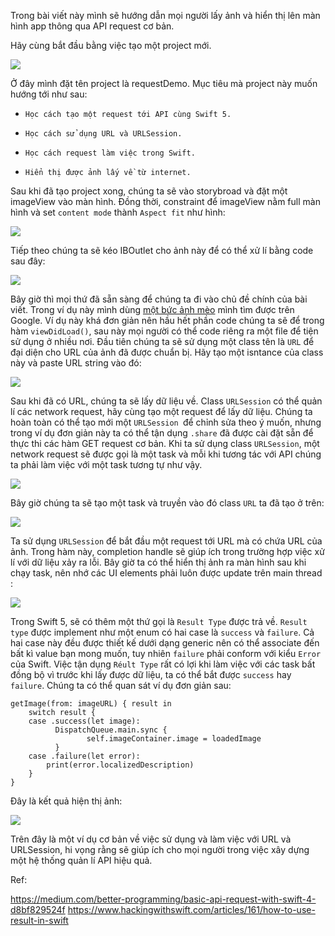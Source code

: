 Trong bài viết này mình sẽ hướng dẫn mọi người lấy ảnh và hiển thị lên màn hình app thông qua API request cơ bản.

Hãy cùng bắt đầu bằng việc tạo một project mới.

![](https://images.viblo.asia/634ce84b-3b1c-412f-a30d-62f16172f815.png)

Ở đây mình đặt tên project là requestDemo. Mục tiêu mà project này muốn hướng tới như sau:
*     Học cách tạo một request tới API cùng Swift 5.
*     Học cách sử dụng URL và URLSession.
*     Học cách request làm việc trong Swift.
*     Hiển thị được ảnh lấy về từ internet.

Sau khi đã tạo project xong, chúng ta sẽ vào storybroad và đặt một imageView vào màn hình. Đồng thời, constraint để imageView nằm full màn hình và set `content mode` thành `Aspect fit` như hình:

![](https://images.viblo.asia/b5019979-68bd-4dae-9125-30b2278cd7f5.png)

Tiếp theo chúng ta sẽ kéo IBOutlet cho ảnh này để có thể xử lí bằng code sau đây:

![](https://images.viblo.asia/d66da34d-5d6e-4203-9fea-437bc75d6fff.png)

Bây giờ thì mọi thứ đã sẵn sàng để chúng ta đi vào chủ đề chính của bài viết. Trong ví dụ này mình dùng [một bức ảnh mèo](https://s3-eu-west-1.amazonaws.com/assets.barcroft.tv/47118fd9-460e-45d5-8c15-29460e65cd95.jpg) mình tìm được trên Google.
Ví dụ này khá đơn giản nên hầu hết phần code chúng ta sẽ để trong hàm `viewDidLoad()`, sau này mọi người có thể code riêng ra một file để tiện sử dụng ở nhiều nơi. Đầu tiên chúng ta sẽ sử dụng một class tên là `URL` để đại diện cho URL của ảnh đã được chuẩn bị. Hãy tạo một isntance của class này và paste URL string vào đó:

![](https://images.viblo.asia/a51e2bb6-5906-4cd3-9e5e-8c833aab0bab.png)

Sau khi đã có URL, chúng ta sẽ lấy dữ liệu về. Class `URLSession` có thể quản lí các network request, hãy cùng tạo một request để lấy dữ liệu. Chúng ta hoàn toàn có thể tạo mới một `URLSession `để chỉnh sửa theo ý muốn, nhưng trong ví dụ đơn giản này ta có thể tận dụng `.share` đã được cài đặt sẵn để thực thi các hàm GET request cơ bản.
Khi ta sử dụng class `URLSession`, một network request sẽ được gọi là một task và mỗi khi tương tác với API chúng ta phải làm việc với một task tương tự như vậy.

![](https://images.viblo.asia/4cbf61ae-07a2-439c-82cb-5f22198904f4.png)

Bây giờ chúng ta sẽ tạo một task và truyền vào đó class `URL` ta đã tạo ở trên:

![](https://images.viblo.asia/9031f0a6-b754-44d6-ac1e-6502c1cdc0c7.png)

Ta sử dụng `URLSession` để bắt đầu một request tới URL  mà có chứa URL của ảnh. Trong hàm này, completion handle sẽ giúp ích trong trường hợp việc xử lí với dữ liệu xảy ra lỗi. Bây giờ ta có thể hiển thị ảnh ra màn hình sau khi chạy task, nên nhớ các UI elements phải luôn được update trên main thread :

![](https://images.viblo.asia/a3a48cf3-dbae-4e5b-9bea-f2bdb93f2697.png)

Trong Swift 5, sẽ có thêm một thứ gọi là `Result Type` được trả về. `Result type` được implement như một enum có hai case là `success` và `failure`. Cả hai case này đều được thiết kế dưới dạng generic nên có thể associate đến bất kì value bạn mong muốn, tuy nhiên `failure` phải conform với kiểu `Error` của Swift. Việc tận dụng `Réult Type` rất có lợi khi làm việc với các task bất đồng bộ vì trước khi lấy được dữ liệu, ta có thể bắt được `success` hay `failure`. Chúng ta có thể quan sát ví dụ đơn giản sau:

```
getImage(from: imageURL) { result in
    switch result {
    case .success(let image):
          DispatchQueue.main.sync {
                 self.imageContainer.image = loadedImage
          }
    case .failure(let error):
        print(error.localizedDescription)
    }
}
```

Đây là kết quả hiện thị ảnh:

![](https://images.viblo.asia/db85a3b3-317a-46c0-9c6d-09a21fde5610.png)

Trên đây là một ví dụ cơ bản về việc sử dụng và làm việc với URL và URLSession, hi vọng rằng sẽ giúp ích cho mọi người trong việc xây dựng một hệ thống quản lí API hiệu quả.

Ref: 

https://medium.com/better-programming/basic-api-request-with-swift-4-d8bf829524f
https://www.hackingwithswift.com/articles/161/how-to-use-result-in-swift
